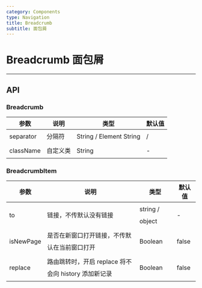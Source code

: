 ```yaml
---
category: Components
type: Navigation
title: Breadcrumb
subtitle: 面包屑
---
```


# Breadcrumb 面包屑

---

## API

### Breadcrumb

| 参数      | 说明         | 类型   | 默认值 |
|-----------|------------|--------|--------|
|separator | 分隔符 | String / Element String | / |
|className | 自定义类 | String | - |

### BreadcrumbItem

| 参数      | 说明         | 类型   | 默认值 |
|-----------|------------|--------|--------|
|to | 链接，不传默认没有链接 | string / object | - |
|isNewPage | 是否在新窗口打开链接，不传默认在当前窗口打开 | Boolean | false |
|replace | 路由跳转时，开启 replace 将不会向 history 添加新记录 | Boolean | false |

<style>
    td{line-height:2em;}
</style>